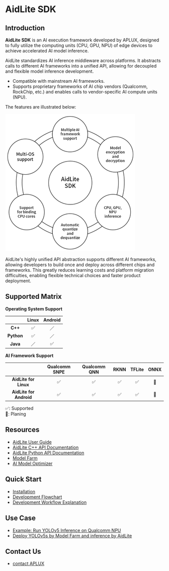 # AidLite SDK

## Introduction

**AidLite SDK** is an AI execution framework developed by APLUX, designed to fully utilize the computing units (CPU, GPU, NPU) of edge devices to achieve accelerated AI model inference.

AidLite standardizes AI inference middleware across platforms. It abstracts calls to different AI frameworks into a unified API, allowing for decoupled and flexible model inference development.

- Compatible with mainstream AI frameworks.
- Supports proprietary frameworks of AI chip vendors (Qualcomm, RockChip, etc.) and enables calls to vendor-specific AI compute units (NPU).

The features are illustrated below:

![](./imgs/aidlite-feature-en.png)

AidLite's highly unified API abstraction supports different AI frameworks, allowing developers to build once and deploy across different chips and frameworks. This greatly reduces learning costs and platform migration difficulties, enabling flexible technical choices and faster product deployment.

## Supported Matrix

**Operating System Support**

|  |  **Linux**  | **Android** |
|:------------:|:-----------:|:-----------:|
| **C++**      |     ✅      |     ／      |
| **Python**   |     ✅      |     ／      |
| **Java**     |     ／      |     ✅      |

**AI Framework Support**

||**Qualcomm SNPE**|**Qualcomm QNN**|**RKNN**|**TFLite**|**ONNX**|
|:----:|:----:|:----:|:----:|:----:|:----:|
|**AidLite for Linux**|✅|✅|✅|✅|🚧|
|**AidLite for Android**|✅|✅|✅|✅|🚧|

✅: Supported  
🚧: Planing

## Resources

- [AidLite User Guide](https://docs.aidlux.com/en/guide/software/sdk/aidlite/aidlite-sdk)
- [AidLite C++ API Documentation](https://docs.aidlux.com/en/guide/software/sdk/aidlite/aidlite-api-cpp)
- [AidLite Python API Documentation](https://docs.aidlux.com/en/guide/software/sdk/aidlite/aidlite-api-python)
- [Model Farm](https://aiot.aidlux.com/en/models)
- [AI Model Optimizer](https://aimo.aidlux.com/#/login)

## Quick Start

- [Installation](https://docs.aidlux.com/en/guide/software/sdk/aidlite/aidlite-sdk#installation)
- [Development Flowchart](https://docs.aidlux.com/en/guide/software/sdk/aidlite/aidlite-sdk#development-flowchart)
- [Development Workflow Explanation](https://docs.aidlux.com/en/guide/software/sdk/aidlite/aidlite-sdk#development-workflow-explanation)

## Use Case

- [Example: Run YOLOv5 Inference on Qualcomm NPU](https://docs.aidlux.com/en/guide/software/sdk/aidlite/aidlite-sdk#example)
- [Deploy YOLOv5s by Model Farm and inference by AidLite](https://docs.aidlux.com/en/guide/software/ai-platform-portal-modelFarm#deploy-yolov5s)

## Contact Us

- [contact APLUX](mailto:liuweibin@aidlux.com?cc=huangwenbo@aidlux.com) 